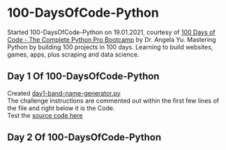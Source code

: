 # 100-DaysOfCode-Python
Started 100-DaysOfCode-Python on 19.01.2021, courtesy of [100 Days of Code - The Complete Python Pro Bootcamp](https://www.udemy.com/course/100-days-of-code/) by Dr. Angela Yu. Mastering Python by building 100 projects in 100 days. Learning to build websites, games, apps, plus scraping and data science.

## Day 1 Of 100-DaysOfCode-Python
Created [day1-band-name-generator.py](https://github.com/Teresia-Kirungo/100-DaysOfCode-Python/blob/main/day1-band-name-generator.py) <br>
The challenge instructions are commented out within the first few lines of the file and right below it is the Code.<br>
Test the [source code here](https://repl.it/@terrykirungo/band-name-generator-start#main.py)

## Day 2 Of 100-DaysOfCode-Python
